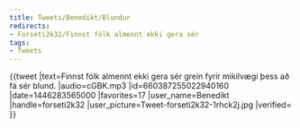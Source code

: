 ```yaml
---
title: Tweets/Benedikt/Blundur
redirects:
- Forseti2k32/Finnst fólk almennt ekki gera sér
tags:
- Tweets
---
```


{{tweet
|text=Finnst fólk almennt ekki gera sér grein fyrir mikilvægi þess að fá sér blund.
|audio=cGBK.mp3
|id=660387255022940160
|date=1446283565000
|favorites=17
|user_name=Benedikt
|handle=forseti2k32
|user_picture=Tweet-forseti2k32-1rhck2j.jpg
|verified=
}}

